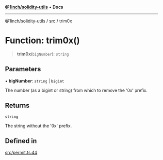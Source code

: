 [**@1inch/solidity-utils**](../../README.md) • **Docs**

***

[@1inch/solidity-utils](../../README.md) / [src](../README.md) / trim0x

# Function: trim0x()

> **trim0x**(`bigNumber`): `string`

## Parameters

• **bigNumber**: `string` \| `bigint`

The number (as a bigint or string) from which to remove the '0x' prefix.

## Returns

`string`

The string without the '0x' prefix.

## Defined in

[src/permit.ts:44](https://github.com/1inch/solidity-utils/blob/f9426ba6dab1eac9ac07fe3976b8d1cb2d2e5ba1/src/permit.ts#L44)
